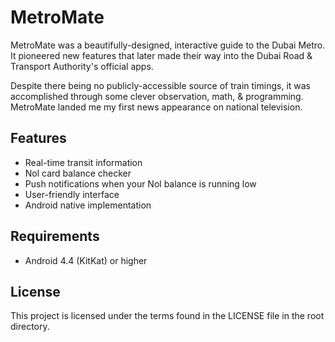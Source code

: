 # MetroMate

MetroMate was a beautifully-designed, interactive guide to the Dubai Metro. It
pioneered new features that later made their way into the Dubai Road & Transport Authority's official apps.

Despite there being no publicly-accessible source of train timings, it was accomplished through some clever observation, math, & programming. MetroMate landed me my first news appearance on national television.

## Features

- Real-time transit information
- Nol card balance checker
- Push notifications when your Nol balance is running low
- User-friendly interface
- Android native implementation

## Requirements

- Android 4.4 (KitKat) or higher

## License

This project is licensed under the terms found in the LICENSE file in the root directory.
